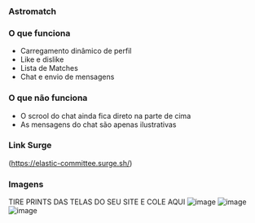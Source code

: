 ### Astromatch

### O que funciona
- Carregamento dinâmico de perfil
- Like e dislike
- Lista de Matches
- Chat e envio de mensagens

### O que não funciona
- O scrool do chat ainda fica direto na parte de cima
- As mensagens do chat são apenas ilustrativas

### Link Surge 
(https://elastic-committee.surge.sh/)

### Imagens
TIRE PRINTS DAS TELAS DO SEU SITE E COLE AQUI
![image](https://user-images.githubusercontent.com/20729709/144690454-1cfc81e6-9666-4b72-b4f1-e4f282abe6ba.png)
![image](https://user-images.githubusercontent.com/20729709/144690469-506acd4d-92d1-4edd-ba17-28fcdf4867b2.png)
![image](https://user-images.githubusercontent.com/20729709/144690500-fd14fd61-5420-4a9e-9535-c3b31ca8fb6d.png)
